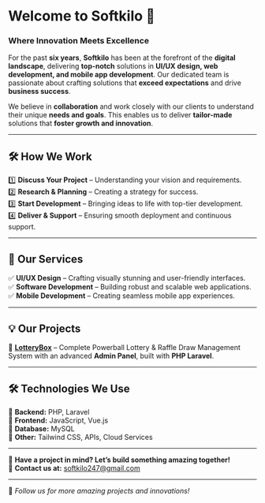 # Welcome to Softkilo 🚀  

### Where Innovation Meets Excellence  

For the past **six years**, **Softkilo** has been at the forefront of the **digital landscape**, delivering **top-notch** solutions in **UI/UX design, web development, and mobile app development**. Our dedicated team is passionate about crafting solutions that **exceed expectations** and drive **business success**.  

We believe in **collaboration** and work closely with our clients to understand their unique **needs and goals**. This enables us to deliver **tailor-made** solutions that **foster growth and innovation**.  

---

## 🛠️ How We Work  

1️⃣ **Discuss Your Project** – Understanding your vision and requirements.  
2️⃣ **Research & Planning** – Creating a strategy for success.  
3️⃣ **Start Development** – Bringing ideas to life with top-tier development.  
4️⃣ **Deliver & Support** – Ensuring smooth deployment and continuous support.  

---

## 🚀 Our Services  

✅ **UI/UX Design** – Crafting visually stunning and user-friendly interfaces.  
✅ **Software Development** – Building robust and scalable web applications.  
✅ **Mobile Development** – Creating seamless mobile app experiences.  

---

## 💡 Our Projects  

🔹 **[LotteryBox](https://github.com/softkilo247/lotterybox-docs)** – Complete Powerball Lottery & Raffle Draw Management System with an advanced **Admin Panel**, built with **PHP Laravel**.  

---

## 🛠️ Technologies We Use  

🔹 **Backend:** PHP, Laravel  
🔹 **Frontend:** JavaScript, Vue.js  
🔹 **Database:** MySQL  
🔹 **Other:** Tailwind CSS, APIs, Cloud Services  

---

💬 **Have a project in mind? Let’s build something amazing together!**  
📩 **Contact us at:** softkilo247@gmail.com 

---
  
🌟 _Follow us for more amazing projects and innovations!_  
